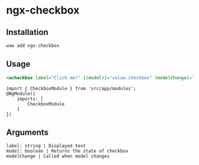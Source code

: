 # ngx-checkbox

## Installation

```sh
waw add ngx-checkbox
```

## Usage
```html
<wcheckbox label="Click me!" [(model)]="value.checkbox" (modelChange)="test()" ></wcheckbox>
```
```
import { CheckboxModule } from 'src/app/modules';
@NgModule({
	imports: [
		CheckboxModule
	]
})

```
## Arguments
```
label: string | Displayed text
model: boolean | Returns the state of checkbox
modelChange | Called when model changes
```
